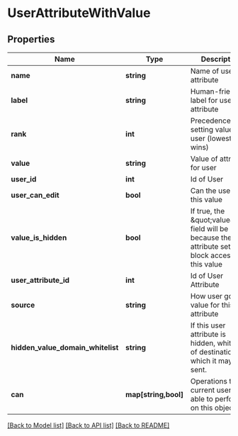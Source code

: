 # UserAttributeWithValue

## Properties
Name | Type | Description | Notes
------------ | ------------- | ------------- | -------------
**name** | **string** | Name of user attribute | [optional] 
**label** | **string** | Human-friendly label for user attribute | [optional] 
**rank** | **int** | Precedence for setting value on user (lowest wins) | [optional] 
**value** | **string** | Value of attribute for user | [optional] 
**user_id** | **int** | Id of User | [optional] 
**user_can_edit** | **bool** | Can the user set this value | [optional] 
**value_is_hidden** | **bool** | If true, the \&quot;value\&quot; field will be null, because the attribute settings block access to this value | [optional] 
**user_attribute_id** | **int** | Id of User Attribute | [optional] 
**source** | **string** | How user got this value for this attribute | [optional] 
**hidden_value_domain_whitelist** | **string** | If this user attribute is hidden, whitelist of destinations to which it may be sent. | [optional] 
**can** | **map[string,bool]** | Operations the current user is able to perform on this object | [optional] 

[[Back to Model list]](../README.md#documentation-for-models) [[Back to API list]](../README.md#documentation-for-api-endpoints) [[Back to README]](../README.md)


